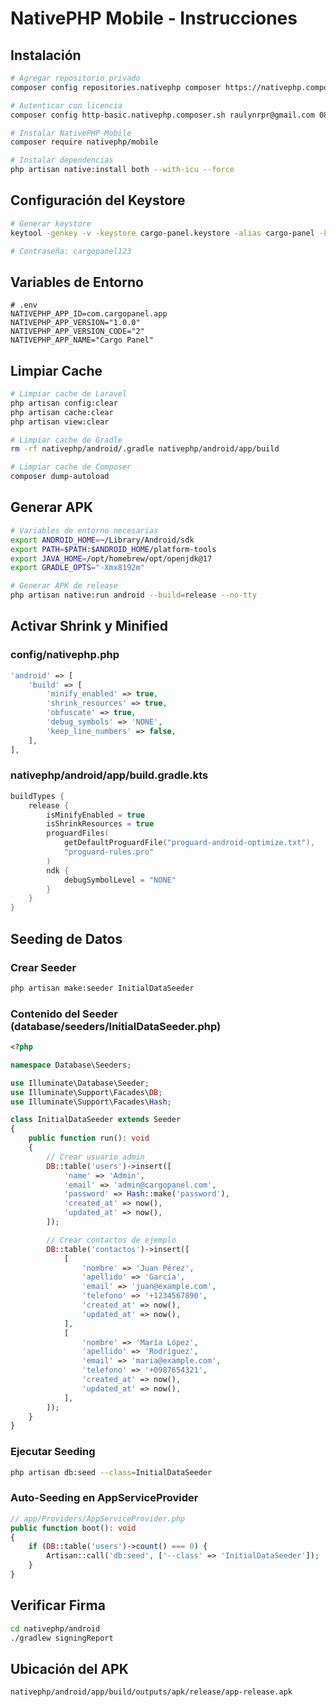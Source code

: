 # NativePHP Mobile - Instrucciones

## Instalación

```bash
# Agregar repositorio privado
composer config repositories.nativephp composer https://nativephp.composer.sh

# Autenticar con licencia
composer config http-basic.nativephp.composer.sh raulynrpr@gmail.com 0869600b-8091-4ce3-ae8b-2c50f6077c54

# Instalar NativePHP Mobile
composer require nativephp/mobile

# Instalar dependencias
php artisan native:install both --with-icu --force
```

## Configuración del Keystore

```bash
# Generar keystore
keytool -genkey -v -keystore cargo-panel.keystore -alias cargo-panel -keyalg RSA -keysize 2048 -validity 10000

# Contraseña: cargopanel123
```

## Variables de Entorno

```env
# .env
NATIVEPHP_APP_ID=com.cargopanel.app
NATIVEPHP_APP_VERSION="1.0.0"
NATIVEPHP_APP_VERSION_CODE="2"
NATIVEPHP_APP_NAME="Cargo Panel"
```

## Limpiar Cache

```bash
# Limpiar cache de Laravel
php artisan config:clear
php artisan cache:clear
php artisan view:clear

# Limpiar cache de Gradle
rm -rf nativephp/android/.gradle nativephp/android/app/build

# Limpiar cache de Composer
composer dump-autoload
```

## Generar APK

```bash
# Variables de entorno necesarias
export ANDROID_HOME=~/Library/Android/sdk
export PATH=$PATH:$ANDROID_HOME/platform-tools
export JAVA_HOME=/opt/homebrew/opt/openjdk@17
export GRADLE_OPTS="-Xmx8192m"

# Generar APK de release
php artisan native:run android --build=release --no-tty
```

## Activar Shrink y Minified

### config/nativephp.php
```php
'android' => [
    'build' => [
        'minify_enabled' => true,
        'shrink_resources' => true,
        'obfuscate' => true,
        'debug_symbols' => 'NONE',
        'keep_line_numbers' => false,
    ],
],
```

### nativephp/android/app/build.gradle.kts
```kotlin
buildTypes {
    release {
        isMinifyEnabled = true
        isShrinkResources = true
        proguardFiles(
            getDefaultProguardFile("proguard-android-optimize.txt"),
            "proguard-rules.pro"
        )
        ndk {
            debugSymbolLevel = "NONE"
        }
    }
}
```

## Seeding de Datos

### Crear Seeder
```bash
php artisan make:seeder InitialDataSeeder
```

### Contenido del Seeder (database/seeders/InitialDataSeeder.php)
```php
<?php

namespace Database\Seeders;

use Illuminate\Database\Seeder;
use Illuminate\Support\Facades\DB;
use Illuminate\Support\Facades\Hash;

class InitialDataSeeder extends Seeder
{
    public function run(): void
    {
        // Crear usuario admin
        DB::table('users')->insert([
            'name' => 'Admin',
            'email' => 'admin@cargopanel.com',
            'password' => Hash::make('password'),
            'created_at' => now(),
            'updated_at' => now(),
        ]);

        // Crear contactos de ejemplo
        DB::table('contactos')->insert([
            [
                'nombre' => 'Juan Pérez',
                'apellido' => 'García',
                'email' => 'juan@example.com',
                'telefono' => '+1234567890',
                'created_at' => now(),
                'updated_at' => now(),
            ],
            [
                'nombre' => 'María López',
                'apellido' => 'Rodríguez',
                'email' => 'maria@example.com',
                'telefono' => '+0987654321',
                'created_at' => now(),
                'updated_at' => now(),
            ],
        ]);
    }
}
```

### Ejecutar Seeding
```bash
php artisan db:seed --class=InitialDataSeeder
```

### Auto-Seeding en AppServiceProvider
```php
// app/Providers/AppServiceProvider.php
public function boot(): void
{
    if (DB::table('users')->count() === 0) {
        Artisan::call('db:seed', ['--class' => 'InitialDataSeeder']);
    }
}
```

## Verificar Firma

```bash
cd nativephp/android
./gradlew signingReport
```

## Ubicación del APK

```
nativephp/android/app/build/outputs/apk/release/app-release.apk
```
